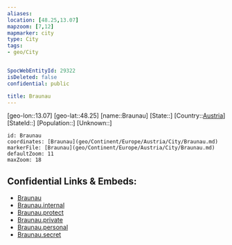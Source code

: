 ```yaml
---
aliases: 
location: [48.25,13.07]
mapzoom: [7,12] 
mapmarker: city 
type: City
tags:
- geo/City


SpocWebEntityId: 29322
isDeleted: false
confidential: public

title: Braunau
---
```

[geo-lon::13.07]
[geo-lat::48.25]
[name::Braunau]
[State::]
[Country::[Austria](geo/Continent/Europe/Austria.md)]
[StateId::]
[Population::]
[Unknown::]


```leaflet
id: Braunau
coordinates: [Braunau](geo/Continent/Europe/Austria/City/Braunau.md)
markerFile: [Braunau](geo/Continent/Europe/Austria/City/Braunau.md)
defaultZoom: 11 
maxZoom: 18
```


## Confidential Links & Embeds: 
- [Braunau](../../../../../../_public/geo/Continent/Europe/Austria/City/Braunau.md) 
- [Braunau.internal](../../../../../../_internal/geo/Continent/Europe/Austria/City/Braunau.internal.md) 
- [Braunau.protect](../../../../../../_protect/geo/Continent/Europe/Austria/City/Braunau.protect.md) 
- [Braunau.private](../../../../../../_private/geo/Continent/Europe/Austria/City/Braunau.private.md) 
- [Braunau.personal](../../../../../../_personal/geo/Continent/Europe/Austria/City/Braunau.personal.md) 
- [Braunau.secret](../../../../../../_secret/geo/Continent/Europe/Austria/City/Braunau.secret.md) 
